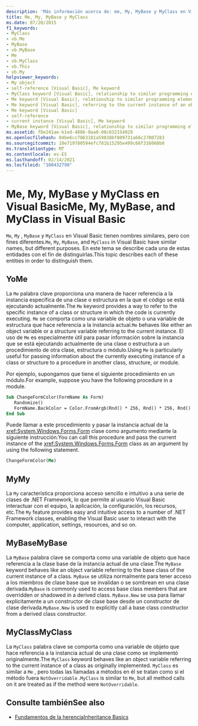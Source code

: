 ```yaml
---
description: 'Más información acerca de: me, My, MyBase y MyClass en Visual Basic'
title: Me, My, MyBase y MyClass
ms.date: 07/20/2015
f1_keywords:
- MyClass
- vb.Me
- MyBase
- vb.MyBase
- Me
- vb.MyClass
- vb.This
- vb.My
helpviewer_keywords:
- My object
- self-reference [Visual Basic], Me keyword
- MyClass keyword [Visual Basic], relationship to similar programming elements
- Me keyword [Visual Basic], relationship to similar programming elements
- Me keyword [Visual Basic], referring to the current instance of an object
- Me keyword [Visual Basic]
- self-reference
- current instance [Visual Basic], Me keyword
- MyBase keyword [Visual Basic], relationship to similar programming elements
ms.assetid: f8e241ae-b1ed-4886-9aa0-08c632154029
ms.openlocfilehash: 04be6cc7063101a59838bf809731a66c27007283
ms.sourcegitcommit: 10e719780594efc781b15295e499c66f316068b8
ms.translationtype: MT
ms.contentlocale: es-ES
ms.lasthandoff: 02/14/2021
ms.locfileid: "100432798"
---
```

# <a name="me-my-mybase-and-myclass-in-visual-basic"></a><span data-ttu-id="c072d-103">Me, My, MyBase y MyClass en Visual Basic</span><span class="sxs-lookup"><span data-stu-id="c072d-103">Me, My, MyBase, and MyClass in Visual Basic</span></span>

<span data-ttu-id="c072d-104">`Me`, `My` , `MyBase` y `MyClass` en Visual Basic tienen nombres similares, pero con fines diferentes.</span><span class="sxs-lookup"><span data-stu-id="c072d-104">`Me`, `My`, `MyBase`, and `MyClass` in Visual Basic have similar names, but different purposes.</span></span> <span data-ttu-id="c072d-105">En este tema se describe cada una de estas entidades con el fin de distinguirlas.</span><span class="sxs-lookup"><span data-stu-id="c072d-105">This topic describes each of these entities in order to distinguish them.</span></span>  
  
## <a name="me"></a><span data-ttu-id="c072d-106">Yo</span><span class="sxs-lookup"><span data-stu-id="c072d-106">Me</span></span>  

 <span data-ttu-id="c072d-107">La `Me` palabra clave proporciona una manera de hacer referencia a la instancia específica de una clase o estructura en la que el código se está ejecutando actualmente.</span><span class="sxs-lookup"><span data-stu-id="c072d-107">The `Me` keyword provides a way to refer to the specific instance of a class or structure in which the code is currently executing.</span></span> <span data-ttu-id="c072d-108">`Me` se comporta como una variable de objeto o una variable de estructura que hace referencia a la instancia actual.</span><span class="sxs-lookup"><span data-stu-id="c072d-108">`Me` behaves like either an object variable or a structure variable referring to the current instance.</span></span> <span data-ttu-id="c072d-109">El uso de `Me` es especialmente útil para pasar información sobre la instancia que se está ejecutando actualmente de una clase o estructura a un procedimiento de otra clase, estructura o módulo.</span><span class="sxs-lookup"><span data-stu-id="c072d-109">Using `Me` is particularly useful for passing information about the currently executing instance of a class or structure to a procedure in another class, structure, or module.</span></span>  
  
 <span data-ttu-id="c072d-110">Por ejemplo, supongamos que tiene el siguiente procedimiento en un módulo.</span><span class="sxs-lookup"><span data-stu-id="c072d-110">For example, suppose you have the following procedure in a module.</span></span>  
  
```vb  
Sub ChangeFormColor(FormName As Form)  
   Randomize()  
   FormName.BackColor = Color.FromArgb(Rnd() * 256, Rnd() * 256, Rnd() * 256)  
End Sub  
```  
  
 <span data-ttu-id="c072d-111">Puede llamar a este procedimiento y pasar la instancia actual de la <xref:System.Windows.Forms.Form> clase como argumento mediante la siguiente instrucción.</span><span class="sxs-lookup"><span data-stu-id="c072d-111">You can call this procedure and pass the current instance of the <xref:System.Windows.Forms.Form> class as an argument by using the following statement.</span></span>  
  
```vb  
ChangeFormColor(Me)  
```  
  
## <a name="my"></a><span data-ttu-id="c072d-112">My</span><span class="sxs-lookup"><span data-stu-id="c072d-112">My</span></span>  

 <span data-ttu-id="c072d-113">La `My` característica proporciona acceso sencillo e intuitivo a una serie de clases de .NET Framework, lo que permite al usuario Visual Basic interactuar con el equipo, la aplicación, la configuración, los recursos, etc.</span><span class="sxs-lookup"><span data-stu-id="c072d-113">The `My` feature provides easy and intuitive access to a number of .NET Framework classes, enabling the Visual Basic user to interact with the computer, application, settings, resources, and so on.</span></span>  
  
## <a name="mybase"></a><span data-ttu-id="c072d-114">MyBase</span><span class="sxs-lookup"><span data-stu-id="c072d-114">MyBase</span></span>  

 <span data-ttu-id="c072d-115">La `MyBase` palabra clave se comporta como una variable de objeto que hace referencia a la clase base de la instancia actual de una clase.</span><span class="sxs-lookup"><span data-stu-id="c072d-115">The `MyBase` keyword behaves like an object variable referring to the base class of the current instance of a class.</span></span> <span data-ttu-id="c072d-116">`MyBase` se utiliza normalmente para tener acceso a los miembros de clase base que se invalidan o se sombrean en una clase derivada.</span><span class="sxs-lookup"><span data-stu-id="c072d-116">`MyBase` is commonly used to access base class members that are overridden or shadowed in a derived class.</span></span> <span data-ttu-id="c072d-117">`MyBase.New` se usa para llamar explícitamente a un constructor de clase base desde un constructor de clase derivada.</span><span class="sxs-lookup"><span data-stu-id="c072d-117">`MyBase.New` is used to explicitly call a base class constructor from a derived class constructor.</span></span>  
  
## <a name="myclass"></a><span data-ttu-id="c072d-118">MyClass</span><span class="sxs-lookup"><span data-stu-id="c072d-118">MyClass</span></span>  

 <span data-ttu-id="c072d-119">La `MyClass` palabra clave se comporta como una variable de objeto que hace referencia a la instancia actual de una clase como se implementó originalmente.</span><span class="sxs-lookup"><span data-stu-id="c072d-119">The `MyClass` keyword behaves like an object variable referring to the current instance of a class as originally implemented.</span></span> <span data-ttu-id="c072d-120">`MyClass` es similar a `Me` , pero todas las llamadas a métodos en él se tratan como si el método fuera `NotOverridable` .</span><span class="sxs-lookup"><span data-stu-id="c072d-120">`MyClass` is similar to `Me`, but all method calls on it are treated as if the method were `NotOverridable`.</span></span>  
  
## <a name="see-also"></a><span data-ttu-id="c072d-121">Consulte también</span><span class="sxs-lookup"><span data-stu-id="c072d-121">See also</span></span>

- [<span data-ttu-id="c072d-122">Fundamentos de la herencia</span><span class="sxs-lookup"><span data-stu-id="c072d-122">Inheritance Basics</span></span>](../language-features/objects-and-classes/inheritance-basics.md)
